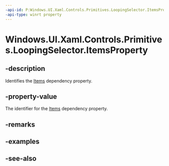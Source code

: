 ```yaml
---
-api-id: P:Windows.UI.Xaml.Controls.Primitives.LoopingSelector.ItemsProperty
-api-type: winrt property
---
```


<!-- Property syntax
public Windows.UI.Xaml.DependencyProperty ItemsProperty { get; }
-->

# Windows.UI.Xaml.Controls.Primitives.LoopingSelector.ItemsProperty

## -description
Identifies the [Items](loopingselector_items.md) dependency property.



## -property-value
The identifier for the [Items](loopingselector_items.md) dependency property.

## -remarks

## -examples

## -see-also
